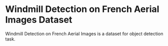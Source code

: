 # Windmill Detection on French Aerial Images Dataset

Windmill Detection on French Aerial Images is a dataset for object detection task.
